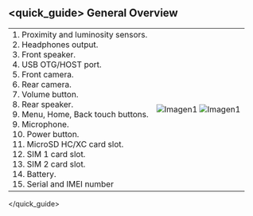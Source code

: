 ## <quick_guide> General Overview

|  |  |
|:-------|:-------|
|1. Proximity and luminosity sensors.<br> 2. Headphones output.<br> 3. Front speaker.<br> 4. USB OTG/HOST port.<br> 5. Front camera.<br> 6. Rear camera.<br> 7. Volume button.<br> 8. Rear speaker.<br> 9. Menu, Home, Back touch buttons.<br> 9. Microphone.<br> 10. Power button.<br> 11. MicroSD HC/XC card slot.<br> 12. SIM 1 card slot.<br> 13. SIM 2 card slot.<br> 14. Battery.<br> 15. Serial and IMEI number| ![Imagen1](http://static.energysistem.com/images/manuals/39530/535565e5544ec.jpg) ![Imagen1](http://static.energysistem.com/images/manuals/39530/535565f242a11.jpg)|
</quick_guide>
